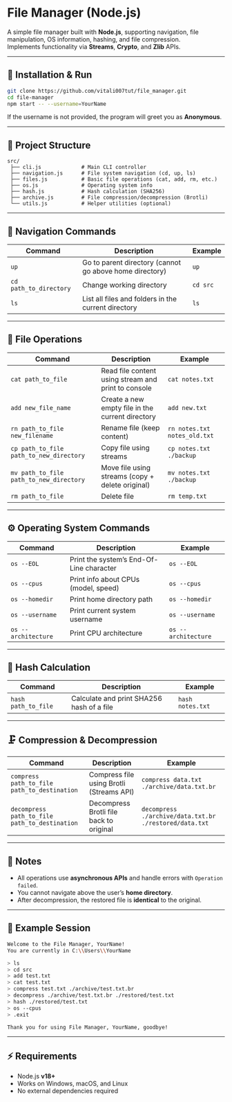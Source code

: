 # File Manager (Node.js)

A simple file manager built with **Node.js**, supporting navigation, file manipulation, OS information, hashing, and file compression.  
Implements functionality via **Streams**, **Crypto**, and **Zlib** APIs.

---

## 🚀 Installation & Run

```bash
git clone https://github.com/vitali007tut/file_manager.git
cd file-manager
npm start -- --username=YourName
```

If the username is not provided, the program will greet you as **Anonymous**.

---

## 📂 Project Structure

```
src/
 ├── cli.js             # Main CLI controller
 ├── navigation.js      # File system navigation (cd, up, ls)
 ├── files.js           # Basic file operations (cat, add, rm, etc.)
 ├── os.js              # Operating system info
 ├── hash.js            # Hash calculation (SHA256)
 ├── archive.js         # File compression/decompression (Brotli)
 └── utils.js           # Helper utilities (optional)
```

---

## 🧭 Navigation Commands

| Command | Description | Example |
|----------|--------------|----------|
| `up` | Go to parent directory (cannot go above home directory) | `up` |
| `cd path_to_directory` | Change working directory | `cd src` |
| `ls` | List all files and folders in the current directory | `ls` |

---

## 📄 File Operations

| Command | Description | Example |
|----------|--------------|----------|
| `cat path_to_file` | Read file content using stream and print to console | `cat notes.txt` |
| `add new_file_name` | Create a new empty file in the current directory | `add new.txt` |
| `rn path_to_file new_filename` | Rename file (keep content) | `rn notes.txt notes_old.txt` |
| `cp path_to_file path_to_new_directory` | Copy file using streams | `cp notes.txt ./backup` |
| `mv path_to_file path_to_new_directory` | Move file using streams (copy + delete original) | `mv notes.txt ./backup` |
| `rm path_to_file` | Delete file | `rm temp.txt` |

---

## ⚙️ Operating System Commands

| Command | Description | Example |
|----------|--------------|----------|
| `os --EOL` | Print the system’s End-Of-Line character | `os --EOL` |
| `os --cpus` | Print info about CPUs (model, speed) | `os --cpus` |
| `os --homedir` | Print home directory path | `os --homedir` |
| `os --username` | Print current system username | `os --username` |
| `os --architecture` | Print CPU architecture | `os --architecture` |

---

## 🔐 Hash Calculation

| Command | Description | Example |
|----------|--------------|----------|
| `hash path_to_file` | Calculate and print SHA256 hash of a file | `hash notes.txt` |

---

## 🗜️ Compression & Decompression

| Command | Description | Example |
|----------|--------------|----------|
| `compress path_to_file path_to_destination` | Compress file using Brotli (Streams API) | `compress data.txt ./archive/data.txt.br` |
| `decompress path_to_file path_to_destination` | Decompress Brotli file back to original | `decompress ./archive/data.txt.br ./restored/data.txt` |

---

## 🧩 Notes

- All operations use **asynchronous APIs** and handle errors with `Operation failed`.
- You cannot navigate above the user’s **home directory**.
- After decompression, the restored file is **identical** to the original.

---

## 🧰 Example Session

```bash
Welcome to the File Manager, YourName!
You are currently in C:\\Users\\YourName

> ls
> cd src
> add test.txt
> cat test.txt
> compress test.txt ./archive/test.txt.br
> decompress ./archive/test.txt.br ./restored/test.txt
> hash ./restored/test.txt
> os --cpus
> .exit

Thank you for using File Manager, YourName, goodbye!
```

---

## ⚡ Requirements

- Node.js **v18+**
- Works on Windows, macOS, and Linux
- No external dependencies required
